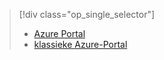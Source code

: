 > [!div class="op_single_selector"]
> * [Azure Portal](../articles/storage/storage-e2e-troubleshooting.md)
> * [klassieke Azure-Portal](../articles/storage/storage-e2e-troubleshooting-classic-portal.md)
> 
> 



<!--HONumber=Jan17_HO3-->


